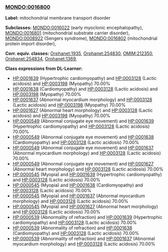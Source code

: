
### [MONDO:0016800](http://purl.obolibrary.org/obo/MONDO_0016800)
**Label:** mitochondrial membrane transport disorder

**Subclasses:** [MONDO:0016022](http://purl.obolibrary.org/obo/MONDO_0016022) (early myoclonic encephalopathy), [MONDO:0016801](http://purl.obolibrary.org/obo/MONDO_0016801) (mitochondrial substrate carrier disorder), [MONDO:0008922](http://purl.obolibrary.org/obo/MONDO_0008922) (Sengers syndrome), [MONDO:0016802](http://purl.obolibrary.org/obo/MONDO_0016802) (mitochondrial protein import disorder), 

**Corr. equiv. classes:** [Orphanet:1935](http://www.orpha.net/ORDO/Orphanet_1935), [Orphanet:254830](http://www.orpha.net/ORDO/Orphanet_254830), [OMIM:212350](http://purl.obolibrary.org/obo/OMIM_212350), [Orphanet:254834](http://www.orpha.net/ORDO/Orphanet_254834), [Orphanet:1369](http://www.orpha.net/ORDO/Orphanet_1369), 

**Class expressions from DL-Learner:**

- [HP:0001639](http://purl.obolibrary.org/obo/HP_0001639) (Hypertrophic cardiomyopathy) and [HP:0003128](http://purl.obolibrary.org/obo/HP_0003128) (Lactic acidosis) and [HP:0003198](http://purl.obolibrary.org/obo/HP_0003198) (Myopathy) 70.00%
- [HP:0001638](http://purl.obolibrary.org/obo/HP_0001638) (Cardiomyopathy) and [HP:0003128](http://purl.obolibrary.org/obo/HP_0003128) (Lactic acidosis) and [HP:0003198](http://purl.obolibrary.org/obo/HP_0003198) (Myopathy) 70.00%
- [HP:0001637](http://purl.obolibrary.org/obo/HP_0001637) (Abnormal myocardium morphology) and [HP:0003128](http://purl.obolibrary.org/obo/HP_0003128) (Lactic acidosis) and [HP:0003198](http://purl.obolibrary.org/obo/HP_0003198) (Myopathy) 70.00%
- [HP:0001627](http://purl.obolibrary.org/obo/HP_0001627) (Abnormal heart morphology) and [HP:0003128](http://purl.obolibrary.org/obo/HP_0003128) (Lactic acidosis) and [HP:0003198](http://purl.obolibrary.org/obo/HP_0003198) (Myopathy) 70.00%
- [HP:0000549](http://purl.obolibrary.org/obo/HP_0000549) (Abnormal conjugate eye movement) and [HP:0001639](http://purl.obolibrary.org/obo/HP_0001639) (Hypertrophic cardiomyopathy) and [HP:0003128](http://purl.obolibrary.org/obo/HP_0003128) (Lactic acidosis) 70.00%
- [HP:0000549](http://purl.obolibrary.org/obo/HP_0000549) (Abnormal conjugate eye movement) and [HP:0001638](http://purl.obolibrary.org/obo/HP_0001638) (Cardiomyopathy) and [HP:0003128](http://purl.obolibrary.org/obo/HP_0003128) (Lactic acidosis) 70.00%
- [HP:0000549](http://purl.obolibrary.org/obo/HP_0000549) (Abnormal conjugate eye movement) and [HP:0001637](http://purl.obolibrary.org/obo/HP_0001637) (Abnormal myocardium morphology) and [HP:0003128](http://purl.obolibrary.org/obo/HP_0003128) (Lactic acidosis) 70.00%
- [HP:0000549](http://purl.obolibrary.org/obo/HP_0000549) (Abnormal conjugate eye movement) and [HP:0001627](http://purl.obolibrary.org/obo/HP_0001627) (Abnormal heart morphology) and [HP:0003128](http://purl.obolibrary.org/obo/HP_0003128) (Lactic acidosis) 70.00%
- [HP:0000545](http://purl.obolibrary.org/obo/HP_0000545) (Myopia) and [HP:0001639](http://purl.obolibrary.org/obo/HP_0001639) (Hypertrophic cardiomyopathy) and [HP:0003128](http://purl.obolibrary.org/obo/HP_0003128) (Lactic acidosis) 70.00%
- [HP:0000545](http://purl.obolibrary.org/obo/HP_0000545) (Myopia) and [HP:0001638](http://purl.obolibrary.org/obo/HP_0001638) (Cardiomyopathy) and [HP:0003128](http://purl.obolibrary.org/obo/HP_0003128) (Lactic acidosis) 70.00%
- [HP:0000545](http://purl.obolibrary.org/obo/HP_0000545) (Myopia) and [HP:0001637](http://purl.obolibrary.org/obo/HP_0001637) (Abnormal myocardium morphology) and [HP:0003128](http://purl.obolibrary.org/obo/HP_0003128) (Lactic acidosis) 70.00%
- [HP:0000545](http://purl.obolibrary.org/obo/HP_0000545) (Myopia) and [HP:0001627](http://purl.obolibrary.org/obo/HP_0001627) (Abnormal heart morphology) and [HP:0003128](http://purl.obolibrary.org/obo/HP_0003128) (Lactic acidosis) 70.00%
- [HP:0000539](http://purl.obolibrary.org/obo/HP_0000539) (Abnormality of refraction) and [HP:0001639](http://purl.obolibrary.org/obo/HP_0001639) (Hypertrophic cardiomyopathy) and [HP:0003128](http://purl.obolibrary.org/obo/HP_0003128) (Lactic acidosis) 70.00%
- [HP:0000539](http://purl.obolibrary.org/obo/HP_0000539) (Abnormality of refraction) and [HP:0001638](http://purl.obolibrary.org/obo/HP_0001638) (Cardiomyopathy) and [HP:0003128](http://purl.obolibrary.org/obo/HP_0003128) (Lactic acidosis) 70.00%
- [HP:0000539](http://purl.obolibrary.org/obo/HP_0000539) (Abnormality of refraction) and [HP:0001637](http://purl.obolibrary.org/obo/HP_0001637) (Abnormal myocardium morphology) and [HP:0003128](http://purl.obolibrary.org/obo/HP_0003128) (Lactic acidosis) 70.00%


